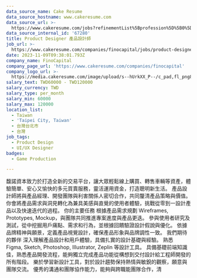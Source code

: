 ```yaml
---
data_source_name: Cake Resume
data_source_hostname: www.cakeresume.com
data_source_url: >-
  https://www.cakeresume.com/jobs?refinementList%5Bprofession%5D%5B0%5D=game-production&range%5Bsalary_range%5D%5Bmin%5D=100000
data_source_internal_id: '67280'
title: Product Designer 產品設計師
job_url: >-
  https://www.cakeresume.com/companies/finocapital/jobs/product-designer-product-designer-78860c
date: 2023-11-09T09:38:01.793Z
company_name: FinoCapital
company_page_url: 'https://www.cakeresume.com/companies/finocapital'
company_logo_url: >-
  https://media.cakeresume.com/image/upload/s--hUrkXX_P--/c_pad,fl_png8,h_200,w_200/v1699513503/hvgqrql8cu64uupufsyw.png
salary_text: TWD60000 - TWD120000
salary_currency: TWD
salary_type: per_month
salary_min: 60000
salary_max: 120000
location_list:
  - Taiwan
  - 'Taipei City, Taiwan'
  - 台灣台北市
  - 台灣
job_tags:
  - Product Design
  - UI/UX Designer
badges:
  - Game Production

---
```


馥諾資本致力於打造全新的交易平台，讓大眾輕鬆線上購買、轉售車輛等資產，體驗簡單、安心又愉快的多元買賣服務，靈活運用資金，打造聰明新生活。 產品設計師將與產品經理、開發團隊與利害關係人密切合作，共同釐清產品策略與價值。你會將產品需求與洞見轉化為兼具美感與直覺的使用者體驗，挑戰從零到一設計產品以及快速迭代的過程。 你的主要任務 根據產品需求規劃 Wireframes, Prototypes, Mockup，與團隊共同推進專案進度與產品更迭。 參與使用者研究及測試，從中挖掘用戶痛點、需求和行為，並根據回饋驗證設計假說與優化。 依據品牌精神與願景，定義產品視覺設計，確保產品形象與品牌調性一致。 我們期待的夥伴 深入理解產品設計和用戶體驗，具備扎實的設計基礎與經驗。 熟悉 Figma, Sketch, Photoshop, Illustrator, Zeplin 等設計工具。 具備基礎前端知識佳，熟悉產品開發流程，能夠獨立完成產品功能從構想到交付設計給工程師開發的所有階段。 樂於學習新設計工具，對於設計趨勢保持熱情與敏銳的觀察，願意與團隊交流。 優秀的溝通和團隊協作能力，能夠與跨職能團隊合作，清